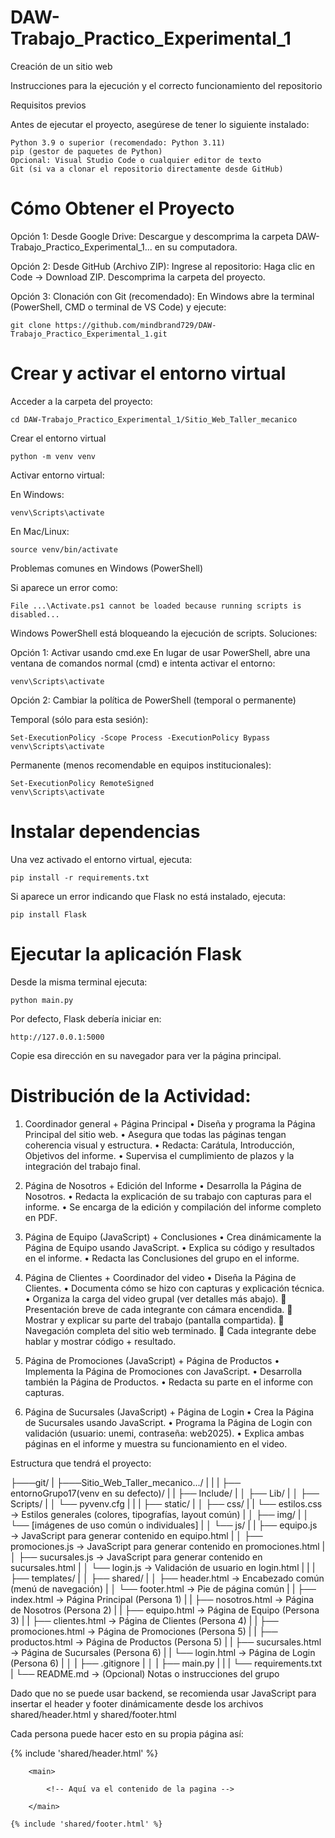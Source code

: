 # DAW-Trabajo_Practico_Experimental_1
Creación de un sitio web

Instrucciones para la ejecución y el correcto funcionamiento del repositorio

Requisitos previos

Antes de ejecutar el proyecto, asegúrese de tener lo siguiente instalado:

    Python 3.9 o superior (recomendado: Python 3.11)
    pip (gestor de paquetes de Python)
    Opcional: Visual Studio Code o cualquier editor de texto
    Git (si va a clonar el repositorio directamente desde GitHub)

# Cómo Obtener el Proyecto
Opción 1: Desde Google Drive:
Descargue y descomprima la carpeta DAW-Trabajo_Practico_Experimental_1... en su computadora.

Opción 2: Desde GitHub (Archivo ZIP):
Ingrese al repositorio:
    Haga clic en Code → Download ZIP.
    Descomprima la carpeta del proyecto.

Opción 3: Clonación con Git (recomendado):
En Windows abre la terminal (PowerShell, CMD o terminal de VS Code) y ejecute:

    git clone https://github.com/mindbrand729/DAW-Trabajo_Practico_Experimental_1.git

# Crear y activar el entorno virtual
Acceder a la carpeta del proyecto:

    cd DAW-Trabajo_Practico_Experimental_1/Sitio_Web_Taller_mecanico

Crear el entorno virtual

    python -m venv venv

Activar entorno virtual:

En Windows:

    venv\Scripts\activate
    
En Mac/Linux:

    source venv/bin/activate

Problemas comunes en Windows (PowerShell)

Si aparece un error como:

    File ...\Activate.ps1 cannot be loaded because running scripts is disabled...

Windows PowerShell está bloqueando la ejecución de scripts. Soluciones:

Opción 1: Activar usando cmd.exe
En lugar de usar PowerShell, abre una ventana de comandos normal (cmd) e intenta activar el entorno:

    venv\Scripts\activate

Opción 2: Cambiar la política de PowerShell (temporal o permanente)

Temporal (sólo para esta sesión):
    
    Set-ExecutionPolicy -Scope Process -ExecutionPolicy Bypass
    venv\Scripts\activate

Permanente (menos recomendable en equipos institucionales):

    Set-ExecutionPolicy RemoteSigned
    venv\Scripts\activate

# Instalar dependencias
Una vez activado el entorno virtual, ejecuta:
    
    pip install -r requirements.txt

Si aparece un error indicando que Flask no está instalado, ejecuta:

    pip install Flask

# Ejecutar la aplicación Flask
Desde la misma terminal ejecuta:

    python main.py

Por defecto, Flask debería iniciar en:
    
    http://127.0.0.1:5000

Copie esa dirección en su navegador para ver la página principal.

# Distribución de la Actividad:
1.	Coordinador general + Página Principal
    •	Diseña y programa la Página Principal del sitio web.
    •	Asegura que todas las páginas tengan coherencia visual y estructura.
    •	Redacta: Carátula, Introducción, Objetivos del informe.
    •	Supervisa el cumplimiento de plazos y la integración del trabajo final.

2.	Página de Nosotros + Edición del Informe
    •	Desarrolla la Página de Nosotros.
    •	Redacta la explicación de su trabajo con capturas para el informe.
    •	Se encarga de la edición y compilación del informe completo en PDF.

3.	Página de Equipo (JavaScript) + Conclusiones
    •	Crea dinámicamente la Página de Equipo usando JavaScript.
    •	Explica su código y resultados en el informe.
    •	Redacta las Conclusiones del grupo en el informe.

4.	Página de Clientes + Coordinador del video
    •	Diseña la Página de Clientes.
    •	Documenta cómo se hizo con capturas y explicación técnica.
    •	Organiza la carga del video grupal (ver detalles más abajo).
        	Presentación breve de cada integrante con cámara encendida.
        	Mostrar y explicar su parte del trabajo (pantalla compartida).
        	Navegación completa del sitio web terminado.
        	Cada integrante debe hablar y mostrar código + resultado.

5.	Página de Promociones (JavaScript) + Página de Productos
    •	Implementa la Página de Promociones con JavaScript.
    •	Desarrolla también la Página de Productos.
    •	Redacta su parte en el informe con capturas.

6.	Página de Sucursales (JavaScript) + Página de Login
    •	Crea la Página de Sucursales usando JavaScript.
    •	Programa la Página de Login con validación (usuario: unemi, contraseña: web2025).
    •	Explica ambas páginas en el informe y muestra su funcionamiento en el video.

Estructura que tendrá el proyecto:

├───git/
|
├───Sitio_Web_Taller_mecanico.../
|   |
|   ├── entornoGrupo17(venv en su defecto)/
|   |   ├── Include/
|   │   ├── Lib/
|   │   ├── Scripts/
|   │   └── pyvenv.cfg
|   |
|   ├── static/
|   │   ├── css/
|   |       └── estilos.css            → Estilos generales (colores, tipografías, layout común)
|   │   ├── img/
|   │       └── [imágenes de uso común o individuales]
|   │   └── js/
|   |       ├── equipo.js              → JavaScript para generar contenido en equipo.html
|   │       ├── promociones.js         → JavaScript para generar contenido en promociones.html
|   │       ├── sucursales.js          → JavaScript para generar contenido en sucursales.html
|   │       └── login.js               → Validación de usuario en login.html
|   |
|   ├── templates/
|   │   ├── shared/
|   │       ├── header.html            → Encabezado común (menú de navegación)
|   │       └── footer.html            → Pie de página común
|   |   ├── index.html                 → Página Principal (Persona 1)
|   |   ├── nosotros.html              → Página de Nosotros (Persona 2)
|   |   ├── equipo.html                → Página de Equipo (Persona 3)
|   |   ├── clientes.html              → Página de Clientes (Persona 4)
|   |   ├── promociones.html           → Página de Promociones (Persona 5)
|   |   ├──  productos.html            → Página de Productos (Persona 5)
|   |   ├── sucursales.html            → Página de Sucursales (Persona 6)
|   |   └── login.html                 → Página de Login (Persona 6)
|   │
|   ├── .gitignore
|   │
|   ├── main.py 
|   |
|   └── requirements.txt
|
└── README.md                      → (Opcional) Notas o instrucciones del grupo

Dado que no se puede usar backend, se recomienda usar JavaScript para insertar el header y
footer dinámicamente desde los archivos shared/header.html y shared/footer.html

Cada persona puede hacer esto en su propia página así:

<body>
    {% include 'shared/header.html' %}
        
        <main>

            <!-- Aquí va el contenido de la pagina -->
            
        </main>
        
    {% include 'shared/footer.html' %}
</body>
